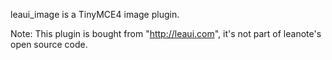 leaui_image is a TinyMCE4 image plugin. 

Note: This plugin is bought from "http://leaui.com", it's not part of leanote's open source code.